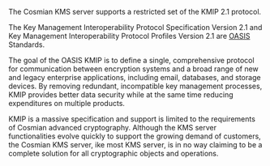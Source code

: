 
The Cosmian KMS server supports a restricted set of the KMIP 2.1 protocol.

The Key Management Interoperability Protocol Specification Version 2.1 and Key Management Interoperability Protocol Profiles Version 2.1 are [OASIS](https://www.oasis-open.org/) Standards.

The goal of the OASIS KMIP is to define a single, comprehensive protocol for communication between encryption systems and a broad range of new and legacy enterprise applications, including email, databases, and storage devices. By removing redundant, incompatible key management processes, KMIP provides better data security while at the same time reducing expenditures on multiple products.

KMIP is a massive specification and support is limited to the requirements of Cosmian advanced cryptography. Although the KMS server functionalities evolve quickly to support the growing demand of customers, the Cosmian KMS server, ike most KMS server, is in no way claiming to be a complete solution for all cryptographic objects and operations.

